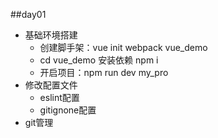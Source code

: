 ##day01
  - 基础环境搭建
    - 创建脚手架：vue init webpack vue_demo
    -	cd vue_demo 安装依赖 npm i
    -	开启项目：npm run dev my_pro
  - 修改配置文件
    - eslint配置
    - gitignone配置
  - git管理
